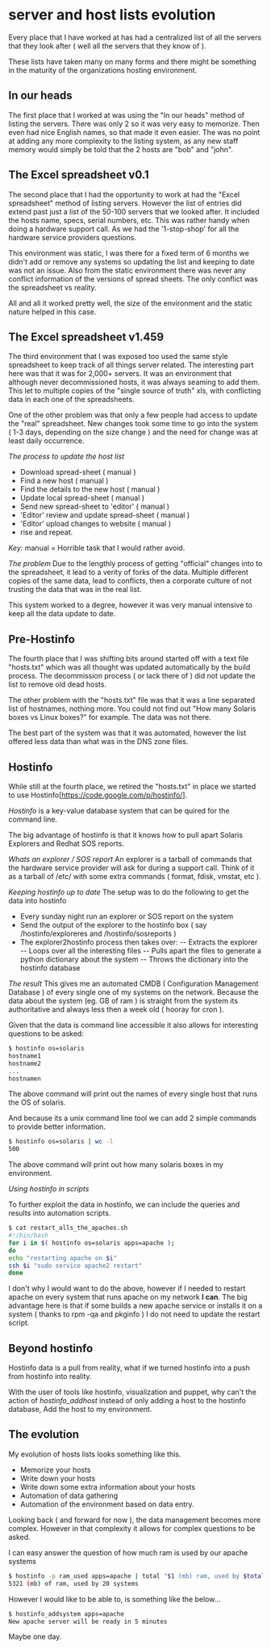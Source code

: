 # server and host lists evolution

Every place that I have worked at has had a centralized list of all the servers that they look after ( well all the servers that they know of ).

These lists have taken many on many forms and there might be something in the maturity of the organizations hosting environment.


In our heads
------------

The first place that I worked at was using the "In our heads" method of listing the servers. 
There was only 2 so it was very easy to memorize. Then even had nice English names, so that made it even easier.
The was no point at adding any more complexity to the listing system, as any new staff memory would simply be told that the 2 hosts are "bob" and "john".

The Excel spreadsheet v0.1
--------------------------

The second place that I had the opportunity to work at had the "Excel spreadsheet" method of listing servers.
However the list of entries did extend past just a list of the 50-100 servers that we looked after. 
It included the hosts name, specs, serial numbers, etc.
This was rather handy when doing a hardware support call. As we had the '1-stop-shop' for all the hardware service providers questions.

This environment was static, I was there for a fixed term of 6 months we didn't add or remove any systems so updating the list and keeping to date was not an issue.
Also from the static environment there was never any conflict information of the versions of spread sheets. The only conflict was the spreadsheet vs reality.

All and all it worked pretty well, the size of the environment and the static nature helped in this case.


The Excel spreadsheet v1.459
------------------------------

The third environment that I was exposed too used the same style spreadsheet to keep track of all things server related.
The interesting part here was that it was for 2,000+ servers.
It was an environment that although never decommissioned hosts, it was always seaming to add them.
This let to multiple copies of the "single source of truth" xls, with conflicting data in each one of the spreadsheets.

One of the other problem was that only a few people had access to update the "real" spreadsheet.
New changes took some time to go into the system ( 1-3 days, depending on the size change ) and the need for change was at least daily occurrence.

*The process to update the host list*
- Download spread-sheet ( manual )
- Find a new host ( manual )
- Find the details to the new host ( manual )
- Update local spread-sheet ( manual )
- Send new spread-sheet to 'editor' ( manual )
- 'Editor' review and update spread-sheet ( manual )
- 'Editor' upload changes to website ( manual )
- rise and repeat.

*Key:* manual = Horrible task that I would rather avoid.

*The problem*
Due to the lengthly process of getting "official" changes into to the spreadsheet, it lead to a verity of forks of the data.
Multiple different copies of the same data, lead to conflicts, then a corporate culture of not trusting the data that was in the real list.

This system worked to a degree, however it was very manual intensive to keep all the data update to date.

Pre-Hostinfo
--------

The fourth place that I was shifting bits around started off with a text file "hosts.txt" which was all thought was updated automatically by the build process.
The decommission process ( or lack there of ) did not update the list to remove old dead hosts.

The other problem with the "hosts.txt" file was that it was a line separated list of hostnames, nothing more.
You could not find out "How many Solaris boxes vs Linux boxes?" for example. The data was not there.

The best part of the system was that it was automated, however the list offered less data than what was in the DNS zone files.


Hostinfo
-----------

While still at the fourth place, we retired the "hosts.txt" in place we started to use Hostinfo[https://code.google.com/p/hostinfo/].

*Hostinfo* is a key-value database system that can be quired for the command line.

The big advantage of hostinfo is that it knows how to pull apart Solaris Explorers and Redhat SOS reports.

*Whats an explorer / SOS report*
An explorer is a tarball of commands that the hardware service provider will ask for during a support call.
Think of it as a tarball of /etc/ with some extra commands ( format, fdisk, vmstat, etc ).

*Keeping hostinfo up to date*
The setup was to do the following to get the data into hostinfo

- Every sunday night run an explorer or SOS report on the system
- Send the output of the explorer to the hostinfo box ( say /hostinfo/exploreres and /hostinfo/sosreports )
- The explorer2hostinfo process then takes over:
-- Extracts the explorer
-- Loops over all the interesting files
-- Pulls apart the files to generate a python dictionary about the system 
-- Throws the dictionary into the hostinfo database

*The result*
This gives me an automated CMDB ( Configuration Management Database ) of every single one of my systems on the network.
Because the data about the system (eg. GB of ram ) is straight from the system its authoritative and always less then a week old ( hooray for cron ).

Given that the data is command line accessible it also allows for interesting questions to be asked:

```sh
$ hostinfo os=solaris
hostname1
hostname2
...
hostnamen
```

The above command will print out the names of every single host that runs the OS of solaris.

And because its a unix command line tool we can add 2 simple commands to provide better information.

```sh
$ hostinfo os=solaris | wc -l
500
```

The above command will print out how many solaris boxes in my environment.

*Using hostinfo in scripts*

To further exploit the data in hostinfo, we can include the queries and results into automation scripts.

```sh
$ cat restart_alls_the_apaches.sh
#!/bin/bash
for i in $( hostinfo os=solaris apps=apache );
do
echo "restarting apache on $i"
ssh $i "sudo service apache2 restart"
done
```

I don't why I would want to do the above, however if I needed to restart apache on every system that runs apache on my network __I can__.
The big advantage here is that if some builds a new apache service or installs it on a system ( thanks to rpm -qa and pkginfo ) I do not need to update the restart script.

Beyond hostinfo
---------------

Hostinfo data is a pull from reality, what if we turned hostinfo into a push from hostinfo into reality.

With the user of tools like hostinfo, visualization and puppet, why can't the action of *hostinfo_addhost* instead of only adding a host to the hostinfo database, Add the host to my environment.


The evolution 
-------------

My evolution of hosts lists looks something like this.

- Memorize your hosts
- Write down your hosts
- Write down some extra information about your hosts
- Automation of data gathering
- Automation of the environment based on data entry.

Looking back ( and forward for now ), the data management becomes more complex.
However in that complexity it allows for complex questions to be asked.

I can easy answer the question of how much ram is used by our apache systems

```sh
$ hostinfo -p ram_used apps=apache | total "$1 (mb) ram, used by $total systems"
5321 (mb) of ram, used by 20 systems
```

However I would like to be able to, is something like the below...

```sh
$ hostinfo_addsystem apps=apache
New apache server will be ready in 5 minutes
```

Maybe one day.
